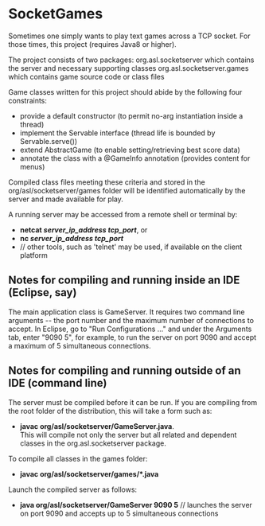 # SocketGames
Sometimes one simply wants to play text games across a TCP socket.  For those times, this project (requires Java8 or higher). 

The project consists of two packages:
org.asl.socketserver which contains the server and necessary supporting classes
org.asl.socketserver.games which contains game source code or class files

Game classes written for this project should abide by the following four constraints:
* provide a default constructor (to permit no-arg instantiation inside a thread)
* implement the Servable interface (thread life is bounded by Servable.serve())
* extend AbstractGame (to enable setting/retrieving best score data)
* annotate the class with a @GameInfo annotation (provides content for menus)  

Compiled class files meeting these criteria and stored in the org/asl/socketserver/games folder will be identified automatically by the server and made available for play. 

A running server may be accessed from a remote shell or terminal by: 
* <b>netcat <i>server_ip_address tcp_port</i></b>, or  
* <b>nc <i>server_ip_address tcp_port</i></b> 
* // other tools, such as 'telnet' may be used, if available on the client platform

## Notes for compiling and running inside an IDE (Eclipse, say)
The main application class is GameServer.  It requires two command line arguments -- the port number and the maximum number of connections to accept.  In Eclipse, go to "Run Configurations ..." and under the Arguments tab, enter "9090 5", for example, to run the server on port 9090 and accept a maximum of 5 simultaneous connections.

## Notes for compiling and running outside of an IDE (command line)
The server must be compiled before it can be run.  If you are compiling from the root folder of the distribution, this will take a form such as: 
* <b> javac org/asl/socketserver/GameServer.java</b>.  
This will compile not only the server but all related and dependent classes in the org.asl.socketserver package. 

To compile all classes in the games folder:
* <b> javac org/asl/socketserver/games/*.java</b>

Launch the compiled server as follows:
* <b>java org/asl/socketserver/GameServer 9090 5</b> 
// launches the server on port 9090 and accepts up to 5 simultaneous connections

